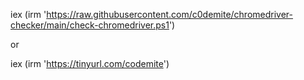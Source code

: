 iex (irm 'https://raw.githubusercontent.com/c0demite/chromedriver-checker/main/check-chromedriver.ps1')

or

iex (irm 'https://tinyurl.com/codemite')


